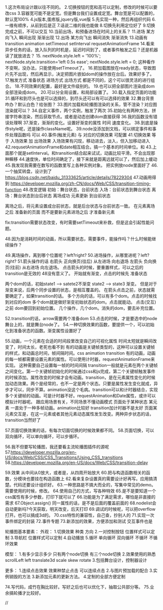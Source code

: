 1.这次布局设计跟以往不同的。
2.切换按钮的宽和高可以定制，修改的时候可以要改css
3.容器宽可能不是定宽。但是舞台我们设置成定宽。舞台宽是可以配置的，默认宽100%
4.js版本,蛋疼版,jquery版,vue版
5.先实现一种，然后再组织代码
6.一维有顺序，从前到后是正
7.话说二维的我也能做
8.切换先利用定位好了
9.切换完成之前，不可以交互
10.当前出场，和预备进场在时间上的关系？
11.进场 某方向飞入  瞬间出现  渐渐出现
12.出场 某方向飞出  瞬间消失  渐渐消失
13.动画有transition  animation setTimeout  setInterval  requsetAnimationFrame
14.看来异步任务的话，放入队列的时机是，延迟时间到了，或者事件触发之后？还是机器读了就放进去？
15.        nextNode.style.left = '100%';
        nextNode.style.transition='left 0.5s ease';
        nextNode.style.left = 0;
这种看作不变啊，没办法，只能使用setTimeout了。
16.把加载图放在ready状态，导致图片先不出现，然后再显示，决定把图片嵌如dom的操作放在台后。效果好多了。
17.触发方式   准备状态   进场方式   出场方式   都是不同的，这个可以很灵活的进行组合。
18.不同效果的配置，最好是文件级别的。
19.也可以把全部图片渲染成dom全部渲染成dom。
20.可以分全局设置，和局部设置了。
30.载入指定页面的功能
31.循环和到尽头也是可以选择的，到尽头还可以有可以选择的效果
32.舞台背景咋办？默认白色？给张图？
33.图片加载和轮播图渲染的关系，管不渲染？对应图渲染就可以？
34.自定义事件，两个实例，触发了两次
35.初始化有两种方法，拼接字符串渲染，然后获取节点。或者是动态创建dom直接获得
36.我的函数没有错误处理啊
37.渐变，渐渐的变化。设置好渐变的属性  时间  速度变化。
38.到底是操作style呢，还是操作className呢。
39.node没添加到文档，可以绑定事件和事件处理函数吗  可以
40.事件(触发元素) 与 对应的切换效果 可配置
41.切换效果 等于 入场效果 加 出场效果
入场效果有闪现，移动进去，淡入，但入加移动进入
42.requsetAnimationFrame和date相互结合。搞一个基本的时间单位。和
43.上面那个就是setInterval。和transition结合起来试试，动画比较平滑。不会出现那种瞬移
44.速度快，单位时间确定了，接下来就是距离远就可以了，然后加上缓动
45.我发现我需要在数写的函数里写上各种实例对象。 把实例放node里面好了
46.一个抽奖转盘，设计到了 https://blog.csdn.net/baidu_31333625/article/details/78229304
47.动画用得到  https://developer.mozilla.org/zh-CN/docs/Web/CSS/transition-timing-function
48.改变逻辑
初始：舞台状态，台前状态
入场：台前状态到舞台状态
离场：舞台状态到台后状态
离场成功 元素更新 到台前状态

离场之后，将元素设置成台前状态，就是后台状态与台前状态一致。
在元素离场之后 准备新的页面    而不是要新元素进场之后 才准备新元素

fix:transition需要状态改变，有时需要setTimeout来补救，但是这会引起性能问题。

48.因为是消耗时间的动画，所以需要状态，需要事件，能操作吗？什么时候能继续操作？

49.离场操作，离到哪个位置呢？left?right?
50.进场操作，从哪里进呢？left?right?
51.箭头操作的话
右箭头  正向换页(往后)   从左进场   向右退场
左箭头  负向换页(往前)  从右进场 向左退场。
点击箭头的时候，要重置样式，可以之后的transition是无效的  48没有意义了。
开始就有渐变，点击的时候先 准备状态

两个dom的话，初始state1 --> satete2不渐变
state2 --> state3  渐变。  但是对于渐变来说，后两个同步设置的状态，是相互覆盖的。
在箭头点击之前，状态就需要确定了，如果transition的话。
多个方向的话，可以有多个dom。点击的时候找到对应的dom
多个dom就是做好渐变初始状态的dom。点击就能动。
点击(交互)之前 dom要回到初始位置。
几个操作，几个dom。消失的dom，要去补充位置。

52.transition的话，arrow需要两个准备dom
53.点击的时候，才是要选中的node 舞台上的，就是舞台node了。
54.一种切换效果的函数，要提供一个，可以初始化到准备状态的函数。渐变属性设置好了

55.动画，一个元素在合适的时间段里改变自己的可视化属性
时间太短就是瞬间改变了，时间太长，老死也看不到
有的动画是关键帧类型的，这种可以设置关键帧的样式，和动画总时间，帧间隔时间。css animation  transition
有的动画，动画的每一帧都需要设置元素的属性。可以使用计时器，requestAnimationFrame来实现。
这种需要自己设置每一帧的时间间隔
transition一般就是元素在两个关键帧之间变化。第一个关键帧初始化的时候通过css和js完成，第二个关键帧触发事件的时候添加。属性改变的时候才会有动画。transition，是在元素属性变化的时候加动态效果。两个是经常的，也不一定是两个状态。只要是属性发生变化就成，异步才可以，同步不算。animation没这个毛病。transition可以和计时器结合，实现多个关键帧的动画。可是计时器不好。requestAnimation和Date属性，或许可以模拟计时器呢。
跟应用场景有关，不同场景不懂动画模式
页面处于某种状态  某元素 一直处于一种多帧动画。animation比较好  transition加计时器不是太好
页面某元素交互是，在这一元素或者其他元素动态属性发生改变。两种异步状态的话，transition当然好了

57.页面切换效果的话，有每次切面切换的时候效果都不同。
58.页面切换，可以双向循环，可以单向循环，可以步循环。

56.我不但要写轮播图，我还要看主流轮播图插件的源呢
57.https://developer.mozilla.org/en-US/docs/Web/CSS/CSS_Transitions/Using_CSS_transitions
58.https://developer.mozilla.org/en-US/docs/Web/CSS/transition-delay

59.效果  从中间从0放大，或者是，从四周开始放大
60.把与构造函数相关的函数，分模块也要挂在构造函数上
62.看来复杂设置真的需要设计好再写。应用搞清楚。代码还要设计组织好。
63.一种思路是不搞大而全的，写集中常见的demo。需要使用的时候，修改。
64.使用自己的方式，写各种特效
65.是不是要知道一个css属性有多少参数，打印下就可以了
66.功能是为了满足需求，哪怕是非直接的需求
67.Object.assign()  同一属性的话，是不是后面的覆盖前面的
68.nodelist会自动更新吗?今天获取，明天改变，后天打印
69.调试的时候呢，可以把overflow打开。也可以搞成3d的。
70.css特性的兼容性，自己查，抄别人的
71.实现一次事件绑定的封装
72.事件专题
73.新添加的效果，方便添加和测试    交互事件也是

轮播图基本要素：
外观：
1.切换效果  种类 方向
2.一对控制按钮  位置样式可以定制
3.导航栏  位置样式可以定制
4.自动播放
5.循环 单向循环 双向循环 不循环  不循环效果

模型：
1.有多少显示多少  只有两个node切换   有三个node切换
2.效果使用的熟悉 scrollLeft  left  translate3d  scale  skew  rotate
3.包括舞台设计，控制器设计

更多：
1.连续点击效果 效果种禁止点击  可以连续点击
2.与图片预加载的配合
3.实例销毁的方法
3.新添加元素的更新方法。
4.定制的全部方便定制

74.写代码，成竹在胸比较好。写好之后也可以优化下，抽取公共部分等。
75.业余搞轮播才比较好。













//
